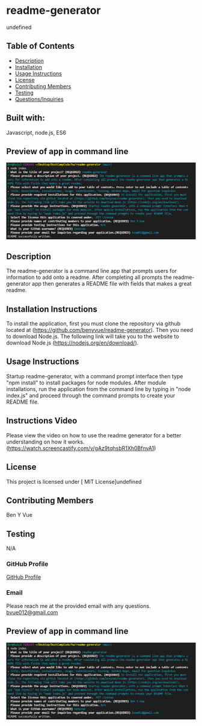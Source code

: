 # readme-generator
  undefined

  ## Table of Contents
  * [Description](#Description)
  * [Installation](#Installation-Instructions)
  * [Usage Instructions](#Usage-Instructions)
  * [License](#license)
  * [Contributing Members](#Contributing-Members)
  * [Testing](#Testing)    
  * [Questions/Inquiries](#Questions/Inquiries)

  ## Built with:
  Javascript, node.js, ES6
  
  ## Preview of app in command line
  ![READMEGENERATOR](./images/readme-generator.PNG)

  ## Description
  The readme-generator is a command line app that prompts users for information to add onto a readme. After completing all prompts the readme-generator app then generates a README file with fields that makes a great readme.

  ## Installation Instructions 
  To install the application, first you must clone the repository via github located at (https://github.com/benyvue/readme-generator). Then you need to download Node.js. The following link will take you to the website to download Node.js (https://nodejs.org/en/download/).

  ## Usage Instructions
  Startup readme-generator, with a command prompt interface then type "npm install" to install packages for node modules. After module installations, run the application from the command line by typing in "node index.js" and proceed through the command prompts to create your README file.

  ## Instructions Video
  Please view the video on how to use the readme generator for a better understanding on how it works. (https://watch.screencastify.com/v/gAz9tqhsbR1Xh0BfnyA1)

  ## License
    
  This project is licensed under [ MIT License]undefined

  ## Contributing Members
  Ben Y Vue

  ## Testing 
   N/A

  ### GitHub Profile
  [GitHub Profile](http://github.com/benyvue)

  ### Email
  Please reach me at the provided email with any questions. bvue012@gmail.com

  ## Preview of app in command line
  ![READMEGENERATOR](./images/readme-generator.PNG)
  